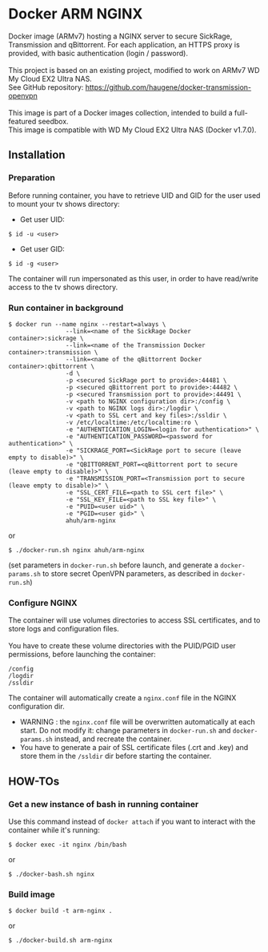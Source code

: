 # Docker ARM NGINX
Docker image (ARMv7) hosting a NGINX server to secure SickRage, Transmission and qBittorrent. For each application, an HTTPS proxy is provided, with basic authentication (login / password).<br />
<br />
This project is based on an existing project, modified to work on ARMv7 WD My Cloud EX2 Ultra NAS.<br />
See GitHub repository: https://github.com/haugene/docker-transmission-openvpn<br />
<br />
This image is part of a Docker images collection, intended to build a full-featured seedbox.<br />
This image is compatible with WD My Cloud EX2 Ultra NAS (Docker v1.7.0).<br />

## Installation

### Preparation
Before running container, you have to retrieve UID and GID for the user used to mount your tv shows directory:
* Get user UID:
```
$ id -u <user>
```
* Get user GID:
```
$ id -g <user>
```
The container will run impersonated as this user, in order to have read/write access to the tv shows directory.

### Run container in background
```
$ docker run --name nginx --restart=always \
				--link=<name of the SickRage Docker container>:sickrage \
				--link=<name of the Transmission Docker container>:transmission \
				--link=<name of the qBittorrent Docker container>:qbittorrent \ 
				-d \
				-p <secured SickRage port to provide>:44481 \
				-p <secured qBittorrent port to provide>:44482 \
				-p <secured Transmission port to provide>:44491 \
				-v <path to NGINX configuration dir>:/config \
				-v <path to NGINX logs dir>:/logdir \
				-v <path to SSL cert and key files>:/ssldir \
				-v /etc/localtime:/etc/localtime:ro \
				-e "AUTHENTICATION_LOGIN=<login for authentication>" \
				-e "AUTHENTICATION_PASSWORD=<password for authentication>" \
				-e "SICKRAGE_PORT=<SickRage port to secure (leave empty to disable)>" \
				-e "QBITTORRENT_PORT=<qBittorrent port to secure (leave empty to disable)>" \
				-e "TRANSMISSION_PORT=<Transmission port to secure (leave empty to disable)>" \
				-e "SSL_CERT_FILE=<path to SSL cert file>" \
				-e "SSL_KEY_FILE=<path to SSL key file>" \
				-e "PUID=<user uid>" \
				-e "PGID=<user gid>" \
				ahuh/arm-nginx
```
or
```
$ ./docker-run.sh nginx ahuh/arm-nginx
```
(set parameters in `docker-run.sh` before launch, and generate a `docker-params.sh` to store secret OpenVPN parameters, as described in `docker-run.sh`)

### Configure NGINX
The container will use volumes directories to access SSL certificates, and to store logs and configuration files.<br />
<br />
You have to create these volume directories with the PUID/PGID user permissions, before launching the container:
```
/config
/logdir
/ssldir
```

The container will automatically create a `nginx.conf` file in the NGINX configuration dir.<br />
* WARNING : the `nginx.conf` file will be overwritten automatically at each start. Do not modify it: change parameters in `docker-run.sh` and `docker-params.sh` instead, and recreate the container.
* You have to generate a pair of SSL certificate files (.crt and .key) and store them in the `/ssldir` dir before starting the container.

## HOW-TOs

### Get a new instance of bash in running container
Use this command instead of `docker attach` if you want to interact with the container while it's running:
```
$ docker exec -it nginx /bin/bash
```
or
```
$ ./docker-bash.sh nginx
```

### Build image
```
$ docker build -t arm-nginx .
```
or
```
$ ./docker-build.sh arm-nginx
```
